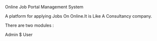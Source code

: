 Online Job Portal Management System	 

A platform for applying Jobs On Online.It is Like A Consultancy company.

There are two modules :

Admin $ User
